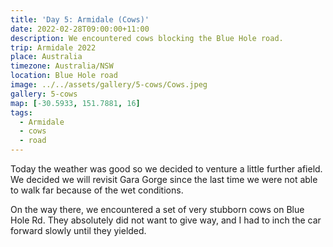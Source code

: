 ```yaml
---
title: 'Day 5: Armidale (Cows)'
date: 2022-02-28T09:00:00+11:00
description: We encountered cows blocking the Blue Hole road.
trip: Armidale 2022
place: Australia
timezone: Australia/NSW
location: Blue Hole road
image: ../../assets/gallery/5-cows/Cows.jpeg
gallery: 5-cows
map: [-30.5933, 151.7881, 16]
tags:
  - Armidale
  - cows
  - road
---
```


Today the weather was good so we decided to venture a little further afield. We decided we will revisit Gara Gorge since the last time we were not able to walk far because of the wet conditions.

On the way there, we encountered a set of very stubborn cows on Blue Hole Rd. They absolutely did not want to give way, and I had to inch the car forward slowly until they yielded.
